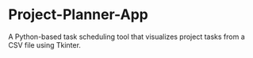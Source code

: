 # Project-Planner-App
A Python-based task scheduling tool that visualizes project tasks from a CSV file using Tkinter.
